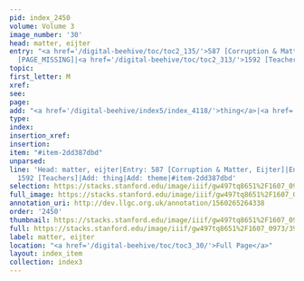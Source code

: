 ```yaml
---
pid: index_2450
volume: Volume 3
image_number: '30'
head: matter, eijter
entry: "<a href='/digital-beehive/toc/toc2_135/'>587 [Corruption & Matter, Eijter]</a>|831
  [PAGE_MISSING]|<a href='/digital-beehive/toc/toc2_313/'>1592 [Teachers]</a>"
topic: 
first_letter: M
xref: 
see: 
page: 
add: "<a href='/digital-beehive/index5/index_4118/'>thing</a>|<a href='/digital-beehive/index5/index_4112/'>theme</a>"
type: 
index: 
insertion_xref: 
insertion: 
item: "#item-2dd387dbd"
unparsed: 
line: 'Head: matter, eijter|Entry: 587 [Corruption & Matter, Eijter]|Entry: 831 [PAGE_MISSING]|Entry:
  1592 [Teachers]|Add: thing|Add: theme|#item-2dd387dbd'
selection: https://stacks.stanford.edu/image/iiif/gw497tq8651%2F1607_0973/396,2211,773,207/full/0/default.jpg
full_image: https://stacks.stanford.edu/image/iiif/gw497tq8651%2F1607_0973/full/full/0/default.jpg
annotation_uri: http://dev.llgc.org.uk/annotation/1560265264338
order: '2450'
thumbnail: https://stacks.stanford.edu/image/iiif/gw497tq8651%2F1607_0973/396,2211,773,207/150,/0/default.jpg
full: https://stacks.stanford.edu/image/iiif/gw497tq8651%2F1607_0973/396,2211,773,207/full/0/default.jpg
label: matter, eijter
location: "<a href='/digital-beehive/toc/toc3_30/'>Full Page</a>"
layout: index_item
collection: index3
---
```

